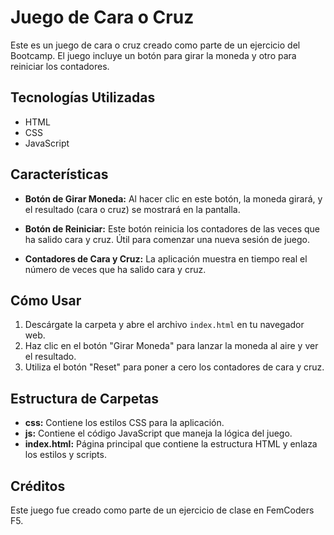 # Juego de Cara o Cruz

Este es un juego de cara o cruz creado como parte de un ejercicio del Bootcamp. El juego incluye un botón para girar la moneda y otro para reiniciar los contadores.

## Tecnologías Utilizadas

- HTML
- CSS
- JavaScript

## Características

- **Botón de Girar Moneda:** Al hacer clic en este botón, la moneda girará, y el resultado (cara o cruz) se mostrará en la pantalla.

- **Botón de Reiniciar:** Este botón reinicia los contadores de las veces que ha salido cara y cruz. Útil para comenzar una nueva sesión de juego.

- **Contadores de Cara y Cruz:** La aplicación muestra en tiempo real el número de veces que ha salido cara y cruz.

## Cómo Usar

1. Descárgate la carpeta y abre el archivo `index.html` en tu navegador web.
2. Haz clic en el botón "Girar Moneda" para lanzar la moneda al aire y ver el resultado.
3. Utiliza el botón "Reset" para poner a cero los contadores de cara y cruz.

## Estructura de Carpetas

- **css:** Contiene los estilos CSS para la aplicación.
- **js:** Contiene el código JavaScript que maneja la lógica del juego.
- **index.html:** Página principal que contiene la estructura HTML y enlaza los estilos y scripts.

## Créditos

Este juego fue creado como parte de un ejercicio de clase en FemCoders F5.
